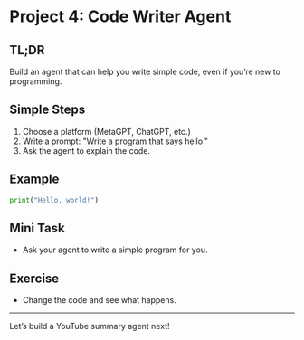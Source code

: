 # Project 4: Code Writer Agent
<!-- TOC -->

## TL;DR
Build an agent that can help you write simple code, even if you’re new to programming.

## Simple Steps
1. Choose a platform (MetaGPT, ChatGPT, etc.)
2. Write a prompt: "Write a program that says hello."
3. Ask the agent to explain the code.

## Example
```python
print("Hello, world!")
```

## Mini Task
- Ask your agent to write a simple program for you.

## Exercise
- Change the code and see what happens.

---
Let’s build a YouTube summary agent next!
